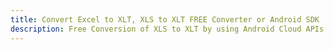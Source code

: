 ---title: Convert Excel to XLT, XLS to XLT FREE Converter or Android SDKdescription: Free Conversion of XLS to XLT by using Android Cloud APIs & SDKs. Also Create, Edit & Render Microsoft Excel, CSV and SpreadsheetML worksheets or spreadsheet in the Cloud.---